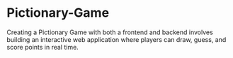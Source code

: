 # Pictionary-Game
Creating a Pictionary Game with both a frontend and backend involves building an interactive web application where players can draw, guess, and score points in real time.
